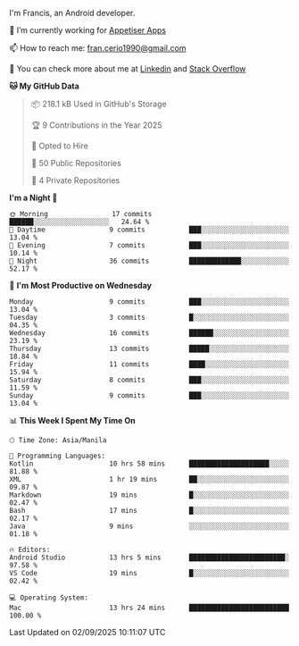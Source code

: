 
I'm Francis, an Android developer.

🔭 I’m currently working for [Appetiser Apps](http://appetiser.com.au)

📫 How to reach me: fran.cerio1990@gmail.com

👀 You can check more about me at [Linkedin](https://www.linkedin.com/in/francerio/) and [Stack Overflow](https://stackoverflow.com/users/1614267/fran-ceriu)



<!--START_SECTION:waka-->
**🐱 My GitHub Data** 

> 📦 218.1 kB Used in GitHub's Storage 
 > 
> 🏆 9 Contributions in the Year 2025
 > 
> 💼 Opted to Hire
 > 
> 📜 50 Public Repositories 
 > 
> 🔑 4 Private Repositories 
 > 
**I'm a Night 🦉** 

```text
🌞 Morning                17 commits          ██████░░░░░░░░░░░░░░░░░░░   24.64 % 
🌆 Daytime                9 commits           ███░░░░░░░░░░░░░░░░░░░░░░   13.04 % 
🌃 Evening                7 commits           ███░░░░░░░░░░░░░░░░░░░░░░   10.14 % 
🌙 Night                  36 commits          █████████████░░░░░░░░░░░░   52.17 % 
```
📅 **I'm Most Productive on Wednesday** 

```text
Monday                   9 commits           ███░░░░░░░░░░░░░░░░░░░░░░   13.04 % 
Tuesday                  3 commits           █░░░░░░░░░░░░░░░░░░░░░░░░   04.35 % 
Wednesday                16 commits          ██████░░░░░░░░░░░░░░░░░░░   23.19 % 
Thursday                 13 commits          █████░░░░░░░░░░░░░░░░░░░░   18.84 % 
Friday                   11 commits          ████░░░░░░░░░░░░░░░░░░░░░   15.94 % 
Saturday                 8 commits           ███░░░░░░░░░░░░░░░░░░░░░░   11.59 % 
Sunday                   9 commits           ███░░░░░░░░░░░░░░░░░░░░░░   13.04 % 
```


📊 **This Week I Spent My Time On** 

```text
🕑︎ Time Zone: Asia/Manila

💬 Programming Languages: 
Kotlin                   10 hrs 58 mins      ████████████████████░░░░░   81.88 % 
XML                      1 hr 19 mins        ██░░░░░░░░░░░░░░░░░░░░░░░   09.87 % 
Markdown                 19 mins             █░░░░░░░░░░░░░░░░░░░░░░░░   02.47 % 
Bash                     17 mins             █░░░░░░░░░░░░░░░░░░░░░░░░   02.17 % 
Java                     9 mins              ░░░░░░░░░░░░░░░░░░░░░░░░░   01.18 % 

🔥 Editors: 
Android Studio           13 hrs 5 mins       ████████████████████████░   97.58 % 
VS Code                  19 mins             █░░░░░░░░░░░░░░░░░░░░░░░░   02.42 % 

💻 Operating System: 
Mac                      13 hrs 24 mins      █████████████████████████   100.00 % 
```


 Last Updated on 02/09/2025 10:11:07 UTC
<!--END_SECTION:waka-->
